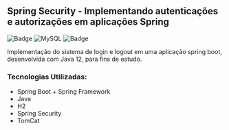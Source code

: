 ## Spring Security - Implementando autenticações e autorizações em aplicações Spring
![Badge](https://img.shields.io/badge/Java-ED8B00?style=for-the-badge&logo=java&logoColor=white)
![MySQL](https://img.shields.io/badge/mysql-%2300f.svg?style=for-the-badge&logo=mysql&logoColor=white)
![Badge](https://img.shields.io/badge/Spring_Boot-F2F4F9?style=for-the-badge&logo=spring-boot)


Implementação do sistema de login e logout em uma aplicação spring boot, desenvolvida com Java 12, para fins de estudo.


### Tecnologias Utilizadas:

- Spring Boot + Spring Framework
- Java
- H2
- Spring Security
- TomCat
